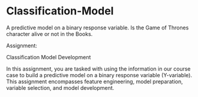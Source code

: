# Classification-Model
A predictive model on a binary response variable. Is the Game of Thrones character alive or not in the Books.

Assignment:

Classification Model Development

In this assignment, you are tasked with using the information in our course case to build a predictive model on a binary response variable (Y-variable). This assignment encompasses feature engineering, model preparation, variable selection, and model development.

